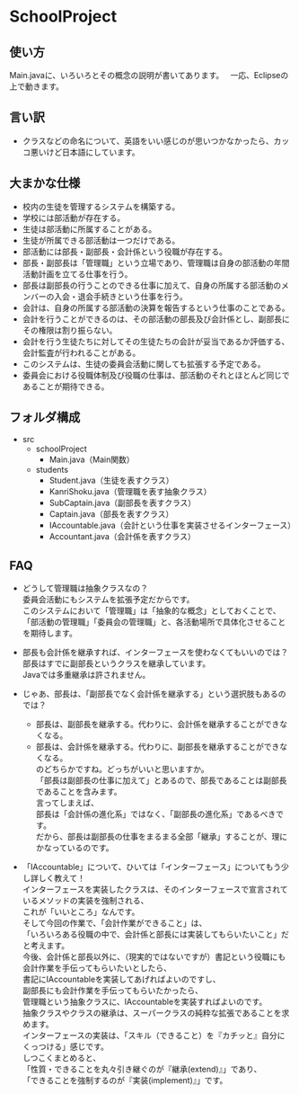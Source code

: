 # SchoolProject
## 使い方
Main.javaに、いろいろとその概念の説明が書いてあります。  
一応、Eclipseの上で動きます。

## 言い訳
* クラスなどの命名について、英語をいい感じのが思いつかなかったら、カッコ悪いけど日本語にしています。

## 大まかな仕様
* 校内の生徒を管理するシステムを構築する。
* 学校には部活動が存在する。
* 生徒は部活動に所属することがある。
* 生徒が所属できる部活動は一つだけである。
* 部活動には部長・副部長・会計係という役職が存在する。
* 部長・副部長は「管理職」という立場であり、管理職は自身の部活動の年間活動計画を立てる仕事を行う。
* 部長は副部長の行うことのできる仕事に加えて、自身の所属する部活動のメンバーの入会・退会手続きという仕事を行う。
* 会計は、自身の所属する部活動の決算を報告するという仕事のことである。
* 会計を行うことができるのは、その部活動の部長及び会計係とし、副部長にその権限は割り振らない。
* 会計を行う生徒たちに対してその生徒たちの会計が妥当であるか評価する、会計監査が行われることがある。
* このシステムは、生徒の委員会活動に関しても拡張する予定である。
* 委員会における役職体制及び役職の仕事は、部活動のそれとほとんど同じであることが期待できる。

## フォルダ構成
- src
    - schoolProject
        - Main.java（Main関数）
    - students
        - Student.java（生徒を表すクラス）
        - KanriShoku.java（管理職を表す抽象クラス）
        - SubCaptain.java（副部長を表すクラス）
        - Captain.java（部長を表すクラス）
        - IAccountable.java（会計という仕事を実装させるインターフェース）
        - Accountant.java（会計係を表すクラス）

## FAQ
* どうして管理職は抽象クラスなの？  
委員会活動にもシステムを拡張予定だからです。  
このシステムにおいて「管理職」は「抽象的な概念」としておくことで、  
「部活動の管理職」「委員会の管理職」と、各活動場所で具体化させることを期待します。  

* 部長も会計係を継承すれば、インターフェースを使わなくてもいいのでは？  
部長はすでに副部長というクラスを継承しています。  
Javaでは多重継承は許されません。

* じゃあ、部長は、「副部長でなく会計係を継承する」という選択肢もあるのでは？  
    * 部長は、副部長を継承する。代わりに、会計係を継承することができなくなる。
    * 部長は、会計係を継承する。代わりに、副部長を継承することができなくなる。  
    のどちらかですね。どっちがいいと思いますか。  
「部長は副部長の仕事に加えて」とあるので、部長であることは副部長であることを含みます。  
言ってしまえば、  
部長は「会計係の進化系」ではなく、「副部長の進化系」であるべきです。  
だから、部長は副部長の仕事をまるまる全部「継承」することが、理にかなっているのです。

* 「IAccountable」について、ひいては「インターフェース」についてもう少し詳しく教えて！  
インターフェースを実装したクラスは、そのインターフェースで宣言されているメソッドの実装を強制される、  
これが「いいところ」なんです。  
そして今回の作業で、「会計作業ができること」は、  
「いろいろある役職の中で、会計係と部長には実装してもらいたいこと」だと考えます。  
今後、会計係と部長以外に、（現実的ではないですが）書記という役職にも  
会計作業を手伝ってもらいたいとしたら、  
書記にIAccountableを実装してあげればよいのですし、  
副部長にも会計作業を手伝ってもらいたかったら、  
管理職という抽象クラスに、IAccountableを実装すればよいのです。  
抽象クラスやクラスの継承は、スーパークラスの純粋な拡張であることを求めます。  
インターフェースの実装は、「スキル（できること）を『カチッと』自分にくっつける」感じです。  
しつこくまとめると、  
「性質・できることを丸々引き継ぐのが『継承(extend)』」であり、  
「できることを強制するのが『実装(implement)』」です。
